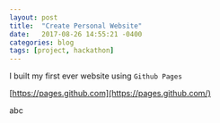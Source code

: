 ```yaml
---
layout: post
title:  "Create Personal Website"
date:   2017-08-26 14:55:21 -0400
categories: blog
tags: [project, hackathon]
---
```

I built my first ever website using `Github Pages`

[https://pages.github.com](https://pages.github.com/)

abc
